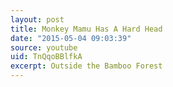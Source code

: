 ```yaml
---
layout: post
title: Monkey Mamu Has A Hard Head
date: "2015-05-04 09:03:39"
source: youtube
uid: TnQqoBBlfkA
excerpt: Outside the Bamboo Forest
---
```

